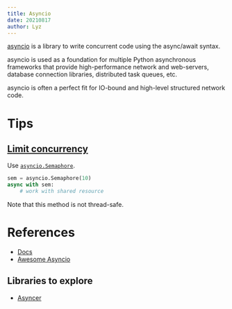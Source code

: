 ```yaml
---
title: Asyncio
date: 20210817
author: Lyz
---
```


[asyncio](https://docs.python.org/3/library/asyncio.html) is a library to write
concurrent code using the async/await syntax.

asyncio is used as a foundation for multiple Python asynchronous frameworks that
provide high-performance network and web-servers, database connection libraries,
distributed task queues, etc.

asyncio is often a perfect fit for IO-bound and high-level structured network
code.

# Tips

## [Limit concurrency](https://m0wer.github.io/memento/computer_science/programming/python/asyncio/#limit-concurrency)

Use [`asyncio.Semaphore`](https://docs.python.org/3/library/asyncio-sync.html#semaphores).

```python
sem = asyncio.Semaphore(10)
async with sem:
    # work with shared resource
```

Note that this method is not thread-safe.

# References

* [Docs](https://docs.python.org/3/library/asyncio.html#module-asyncio)
* [Awesome Asyncio](https://github.com/timofurrer/awesome-asyncio)

## Libraries to explore

* [Asyncer](https://github.com/tiangolo/asyncer)
